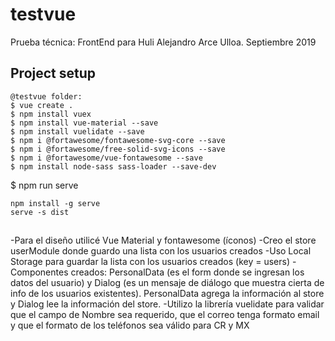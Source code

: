 # testvue
Prueba técnica: FrontEnd para Huli
Alejandro Arce Ulloa. Septiembre 2019
## Project setup
```
@testvue folder:
$ vue create .
$ npm install vuex
$ npm install vue-material --save
$ npm install vuelidate --save
$ npm i @fortawesome/fontawesome-svg-core --save
$ npm i @fortawesome/free-solid-svg-icons --save
$ npm i @fortawesome/vue-fontawesome --save
$ npm install node-sass sass-loader --save-dev
```
$ npm run serve
```
npm install -g serve
serve -s dist
```

##
-Para el diseño utilicé Vue Material y fontawesome (íconos)
-Creo el store userModule donde guardo una lista con los usuarios creados
-Uso Local Storage para guardar la lista con los usuarios creados (key = users)
-Componentes creados: PersonalData (es el form donde se ingresan los datos del usuario) y
                     Dialog (es un mensaje de diálogo que muestra cierta de info de los usuarios existentes).
                     PersonalData agrega la información al store y Dialog lee la información del store.
-Utilizo la librería vuelidate para validar que el campo de Nombre sea requerido,
                                            que el correo tenga formato email y
                                            que el formato de los teléfonos sea válido para CR y MX